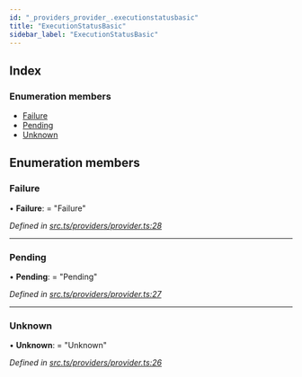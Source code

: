 ```yaml
---
id: "_providers_provider_.executionstatusbasic"
title: "ExecutionStatusBasic"
sidebar_label: "ExecutionStatusBasic"
---
```


## Index

### Enumeration members

* [Failure](_providers_provider_.executionstatusbasic.md#failure)
* [Pending](_providers_provider_.executionstatusbasic.md#pending)
* [Unknown](_providers_provider_.executionstatusbasic.md#unknown)

## Enumeration members

###  Failure

• **Failure**: = "Failure"

*Defined in [src.ts/providers/provider.ts:28](https://github.com/nearprotocol/nearlib/blob/a71bd4f/src.ts/providers/provider.ts#L28)*

___

###  Pending

• **Pending**: = "Pending"

*Defined in [src.ts/providers/provider.ts:27](https://github.com/nearprotocol/nearlib/blob/a71bd4f/src.ts/providers/provider.ts#L27)*

___

###  Unknown

• **Unknown**: = "Unknown"

*Defined in [src.ts/providers/provider.ts:26](https://github.com/nearprotocol/nearlib/blob/a71bd4f/src.ts/providers/provider.ts#L26)*
